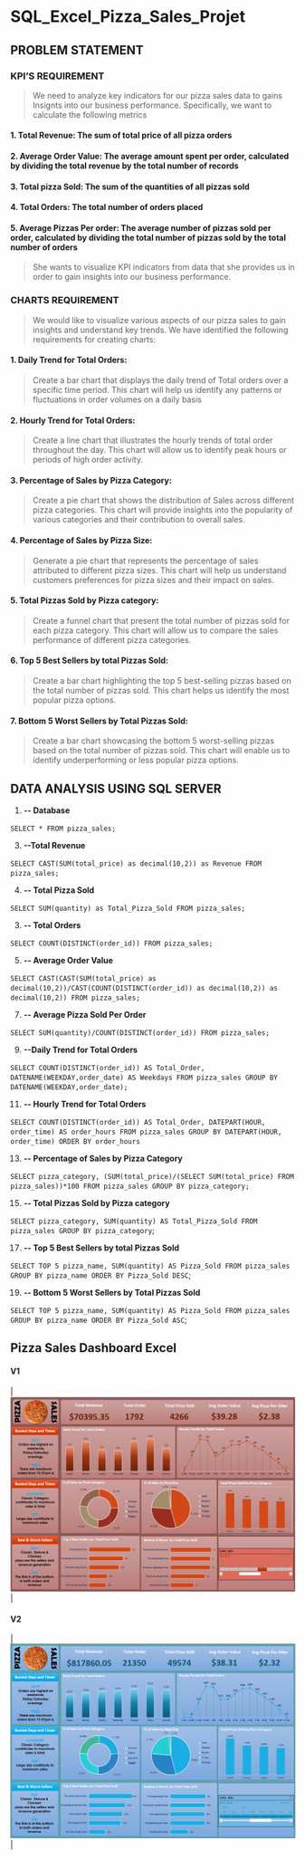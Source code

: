 # SQL_Excel_Pizza_Sales_Projet

## PROBLEM STATEMENT
### KPI’S REQUIREMENT
> We need to analyze key indicators for our pizza sales data to gains Insignts into our business performance. Specifically, we want to calculate the following metrics

#### 1. Total Revenue: The sum of total price of all pizza orders
#### 2.	Average Order Value: The average amount spent per order, calculated by dividing the total revenue by the total number of records
#### 3.	Total pizza Sold: The sum of the quantities of all pizzas sold
#### 4.	Total Orders: The total number of orders placed
#### 5.	Average Pizzas Per order: The average number of pizzas sold per order, calculated by dividing the total number of pizzas sold by the total number of orders
> She wants to visualize KPI indicators from data that she provides us in order to gain insights into our business performance.
### CHARTS REQUIREMENT
> We would like to visualize various aspects of our pizza sales to gain insights and understand key trends. We have identified the following requirements for creating charts:
#### 1.	Daily Trend for Total Orders:
> Create a bar chart that displays the daily trend of Total orders over a specific time period. This chart will help us identify any patterns or fluctuations in order volumes on a daily basis
#### 2.	Hourly Trend for Total Orders:
> Create a line chart that illustrates the hourly trends of total order throughout the day. This chart will allow us to identify peak hours or periods of high order activity.
#### 3.	Percentage of Sales by Pizza Category:
> Create a pie chart that shows the distribution of Sales across different pizza categories. This chart will provide insights into the popularity of various categories and their contribution to overall sales.
#### 4.	Percentage of Sales by Pizza Size:
> Generate a pie chart that represents the percentage of sales attributed to different pizza sizes. This chart will help us understand customers preferences for pizza sizes and their impact on sales.
#### 5.	Total Pizzas Sold by Pizza category:
> Create a funnel chart that present the total number of pizzas sold for each pizza category. This chart will allow us to compare the sales performance of different pizza categories.
#### 6.	Top 5 Best Sellers by total Pizzas Sold:
> Create a bar chart highlighting the top 5 best-selling pizzas based on the total number of pizzas sold. This chart helps us identify the most popular pizza options.
#### 7.	Bottom 5 Worst Sellers by Total Pizzas Sold:
> Create a bar chart showcasing the bottom 5 worst-selling pizzas based on the total number of pizzas sold. This chart will enable us to identify underperforming or less popular pizza options.

## DATA ANALYSIS USING SQL SERVER

1. **-- Database**
   
`SELECT * FROM pizza_sales;`

3. **--Total Revenue**
   
`SELECT CAST(SUM(total_price) as decimal(10,2)) as Revenue FROM pizza_sales;`

4. **-- Total Pizza Sold**
   
`SELECT SUM(quantity) as Total_Pizza_Sold FROM pizza_sales;`

3. **-- Total Orders**
   
`SELECT COUNT(DISTINCT(order_id)) FROM pizza_sales;`

5. **-- Average Order Value**

`SELECT CAST(CAST(SUM(total_price) as decimal(10,2))/CAST(COUNT(DISTINCT(order_id)) as decimal(10,2)) as decimal(10,2)) FROM pizza_sales;`

7. **-- Average Pizza Sold Per Order**

`SELECT SUM(quantity)/COUNT(DISTINCT(order_id)) FROM pizza_sales;`

9. **--Daily Trend for Total Orders**

`SELECT COUNT(DISTINCT(order_id)) AS Total_Order, DATENAME(WEEKDAY,order_date) AS Weekdays FROM pizza_sales GROUP BY DATENAME(WEEKDAY,order_date);`

11. **-- Hourly Trend for Total Orders**
    
`SELECT COUNT(DISTINCT(order_id)) AS Total_Order, DATEPART(HOUR, order_time) AS order_hours FROM pizza_sales GROUP BY DATEPART(HOUR, order_time) ORDER BY order_hours`

13. **-- Percentage of Sales by Pizza Category**
    
`SELECT pizza_category, (SUM(total_price)/(SELECT SUM(total_price) FROM pizza_sales))*100 FROM pizza_sales GROUP BY pizza_category;`

15. **-- Total Pizzas Sold by Pizza category**
    
`SELECT pizza_category, SUM(quantity) AS Total_Pizza_Sold FROM pizza_sales GROUP BY pizza_category`;

17. **-- Top 5 Best Sellers by total Pizzas Sold**
    
`SELECT TOP 5 pizza_name, SUM(quantity) AS Pizza_Sold FROM pizza_sales GROUP BY pizza_name ORDER BY Pizza_Sold DESC`;

19. **-- Bottom 5 Worst Sellers by Total Pizzas Sold**
    
`SELECT TOP 5 pizza_name, SUM(quantity) AS Pizza_Sold FROM pizza_sales GROUP BY pizza_name ORDER BY Pizza_Sold ASC`;


## Pizza Sales Dashboard Excel 
#### V1
|![Pizza Sales Dashboard Excel](PizzaSales.png)|

#### V2
|![Pizza Sales Dashboard Excel](PizzaSales1.png)|
